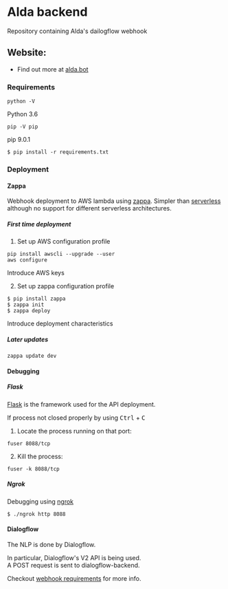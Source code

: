 # Alda backend

Repository containing Alda's dailogflow webhook

## Website:
* Find out more at [alda.bot](https://alda.bot)

### Requirements
```shell
python -V
```
Python 3.6
```shell
pip -V pip
```
pip 9.0.1  

```shell
$ pip install -r requirements.txt
```
### Deployment
#### Zappa
Webhook deployment to AWS lambda using [zappa](https://github.com/Miserlou/Zappa). Simpler than [serverless](https://serverless.com/) although no support for different serverless architectures.  

##### First time deployment  
1. Set up AWS configuration profile
```shell
pip install awscli --upgrade --user
aws configure
```
Introduce AWS keys

2. Set up zappa configuration profile
```shell
$ pip install zappa
$ zappa init
$ zappa deploy
```
Introduce deployment characteristics

##### Later updates
```shell
zappa update dev
```
#### Debugging
##### Flask
[Flask](http://flask.pocoo.org/) is the framework used for the API deployment.  

If process not closed properly by using <kbd>Ctrl</kbd> + <kbd>C</kbd>  
1. Locate the process running on that port:
```shell
fuser 8088/tcp
```
2. Kill the process:
```shell
fuser -k 8088/tcp
```

##### Ngrok
Debugging using [ngrok](https://ngrok.com/)

```shell
$ ./ngrok http 8088
```
#### Dialogflow
The NLP is done by Dialogflow.  

In particular, Dialogflow's V2 API is being used.  
A POST request is sent to dialogflow-backend.  

Checkout [webhook requirements](https://dialogflow.com/) for more info.  
